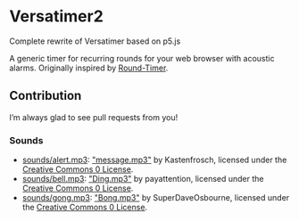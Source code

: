 # Versatimer2

Complete rewrite of Versatimer based on p5.js

A generic timer for recurring rounds for your web browser with acoustic alarms.
Originally inspired by [Round-Timer](https://github.com/mciocca/Round-Timer).

## Contribution

I’m always glad to see pull requests from you!

### Sounds

* [sounds/alert.mp3](alert.mp3): ["message.mp3"](http://freesound.org/people/Kastenfrosch/sounds/162463/) by Kastenfrosch, licensed under the [Creative Commons 0 License](http://creativecommons.org/publicdomain/zero/1.0/).
* [sounds/bell.mp3](bell.mp3): ["Ding.mp3"](http://freesound.org/people/payattention/sounds/80997/) by payattention, licensed under the [Creative Commons 0 License](http://creativecommons.org/publicdomain/zero/1.0/).
* [sounds/gong.mp3](gong.mp3): ["Bong.mp3"](http://freesound.org/people/SuperDaveOsbourne/sounds/63643/) by SuperDaveOsbourne, licensed under the [Creative Commons 0 License](http://creativecommons.org/publicdomain/zero/1.0/).
